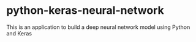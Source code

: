 # python-keras-neural-network
This is an application to build a deep neural network model using Python and Keras
